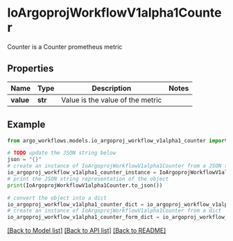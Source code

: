 # IoArgoprojWorkflowV1alpha1Counter

Counter is a Counter prometheus metric

## Properties

Name | Type | Description | Notes
------------ | ------------- | ------------- | -------------
**value** | **str** | Value is the value of the metric | 

## Example

```python
from argo_workflows.models.io_argoproj_workflow_v1alpha1_counter import IoArgoprojWorkflowV1alpha1Counter

# TODO update the JSON string below
json = "{}"
# create an instance of IoArgoprojWorkflowV1alpha1Counter from a JSON string
io_argoproj_workflow_v1alpha1_counter_instance = IoArgoprojWorkflowV1alpha1Counter.from_json(json)
# print the JSON string representation of the object
print(IoArgoprojWorkflowV1alpha1Counter.to_json())

# convert the object into a dict
io_argoproj_workflow_v1alpha1_counter_dict = io_argoproj_workflow_v1alpha1_counter_instance.to_dict()
# create an instance of IoArgoprojWorkflowV1alpha1Counter from a dict
io_argoproj_workflow_v1alpha1_counter_form_dict = io_argoproj_workflow_v1alpha1_counter.from_dict(io_argoproj_workflow_v1alpha1_counter_dict)
```
[[Back to Model list]](../README.md#documentation-for-models) [[Back to API list]](../README.md#documentation-for-api-endpoints) [[Back to README]](../README.md)


